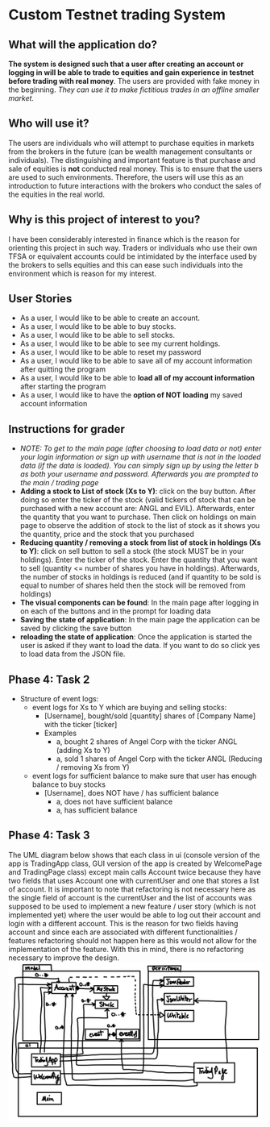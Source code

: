 # Custom Testnet trading System


## What will the application do?
**The system is designed such that a user after creating an account
or logging in will be able to trade to equities and gain experience
in testnet before trading with real money**. The users are provided
with fake money in the beginning. *They can use it to make fictitious
trades in an offline smaller market.*

## Who will use it?
The users are individuals who will attempt to purchase equities in 
markets from the brokers in the future (can be wealth management consultants or individuals).
The distinguishing and 
important feature is that  purchase and sale of equities is 
**not** conducted real money. This is to ensure that the users
are used to such environments. Therefore, the users will use 
this as an introduction to future interactions with the 
brokers who conduct the sales of the equities in the real world.

## Why is this project of interest to you?
I have been considerably interested in finance which is the reason 
for orienting this project in such way. Traders or individuals 
who use their own TFSA or equivalent accounts could be intimidated
by the interface used by the brokers to sells equities and 
this can ease such individuals into the environment 
which is reason for my interest.


## User Stories
- As a user, I would like to be able to create an account.
- As a user, I would like to be able to buy stocks.
- As a user, I would like to be able to sell stocks.
- As a user, I would like to be able to see my current holdings.
- As a user, I would like to be able to reset my password
- As a user, I would like to be able to save all of my account information after quitting the program
- As a user, I would like to be able to **load all of my account information** after starting the program 
- As a user, I would like to have the **option of NOT loading** my saved account information 

## Instructions for grader
- *NOTE: To get to the main page (after choosing to load data or not) enter your login information or sign up with username that is not in the loaded data (if the data is loaded). You can simply sign up by using the letter b as both your username and password. Afterwards you are prompted to the main / trading page*
- **Adding a stock to List of stock (Xs to Y)**: click on the buy button. After doing so enter the ticker of the stock (valid tickers of stock that can be purchased with a new account are: ANGL and EVIL). Afterwards, enter the quantity that you want to purchase. Then click on holdings on main page to observe the addition of stock to the list of stock as it shows you the quantity, price and the stock that you purchased
- **Reducing quantity / removing a stock from list of stock in holdings (Xs to Y)**: click on sell button to sell a stock (the stock MUST be in your holdings). Enter the ticker of the stock. Enter the quantity that you want to sell (quantity <= number of shares you have in holdings). Afterwards, the number of stocks in holdings is reduced (and if quantity to be sold is equal to number of shares held then the stock will be removed from holdings)
- **The visual components can be found**: In the main page after logging in on each of the buttons and in the prompt for loading data 
- **Saving the state of application**: In the main page the application can be saved by clicking the save button
- **reloading the state of application**: Once the application is started the user is asked if they want to load the data. If you want to do so click yes to load data from the JSON file. 

## Phase 4: Task 2
- Structure of event logs:
  - event logs for Xs to Y which are buying and selling stocks:
    - [Username], bought/sold [quantity] shares of [Company Name] with the ticker [ticker]
    - Examples
      - a, bought 2 shares of Angel Corp with the ticker ANGL (adding Xs to Y)
      - a, sold 1 shares of Angel Corp with the ticker ANGL (Reducing / removing Xs from Y)
  - event logs for sufficient balance to make sure that user has enough balance to buy stocks
    - [Username], does NOT have / has sufficient balance
      - a, does not have sufficient balance
      - a, has sufficient balance

## Phase 4: Task 3
The UML diagram below shows that each class in ui (console version of the app is TradingApp class, GUI version of the app is created by WelcomePage and TradingPage class) except main calls Account twice because they have two fields that uses Account one with currentUser and one that stores a list of account. 
It is important to note that refactoring is not necessary here as the single field of account is the currentUser and the list of accounts was supposed to be used to implement a new feature / user story (which is not implemented yet) where the user would be able to log out their account and login with a different account. 
This is the reason for two fields having account and since each are associated with different functionalities / features refactoring should not happen here as this would not allow for the implementation of the feature.
With this in mind, there is no refactoring necessary to improve the design. 
![Alt text](UML_Design_Diagram.jpg)
